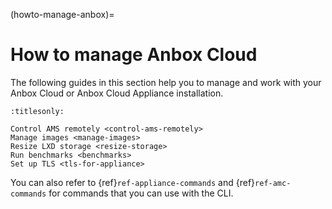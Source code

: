 (howto-manage-anbox)=
# How to manage Anbox Cloud

The following guides in this section help you to manage and work with your Anbox Cloud or Anbox Cloud Appliance installation.

```{toctree}
:titlesonly:

Control AMS remotely <control-ams-remotely>
Manage images <manage-images>
Resize LXD storage <resize-storage>
Run benchmarks <benchmarks>
Set up TLS <tls-for-appliance>
```

You can also refer to {ref}`ref-appliance-commands` and {ref}`ref-amc-commands` for commands that you can use with the CLI.